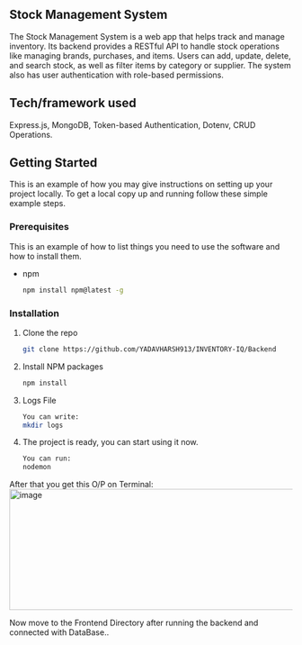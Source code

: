 ## Stock Management System 

The Stock Management System is a web app that helps track and manage inventory. Its backend provides a RESTful API to handle stock operations like managing brands, purchases, and items. Users can add, update, delete, and search stock, as well as filter items by category or supplier. The system also has user authentication with role-based permissions.

## Tech/framework used
Express.js, MongoDB, Token-based Authentication, Dotenv, CRUD Operations.


## Getting Started

This is an example of how you may give instructions on setting up your project locally.
To get a local copy up and running follow these simple example steps.

### Prerequisites

This is an example of how to list things you need to use the software and how to install them.

- npm
  ```sh
  npm install npm@latest -g
  ```

### Installation

1. Clone the repo
   ```sh
   git clone https://github.com/YADAVHARSH913/INVENTORY-IQ/Backend
   ```
2. Install NPM packages
   ```sh
   npm install
   ```
3. Logs File
   ```sh
   You can write:
   mkdir logs
   ```
4. The project is ready, you can start using it now.
   ```sh
   You can run:
   nodemon
   ```
After that you get this O/P on Terminal: 
<img width="920" height="215" alt="image" src="https://github.com/user-attachments/assets/74172466-3f25-44ab-86c1-12a98475c594" />



Now move to the Frontend Directory after running the backend and connected with DataBase..



